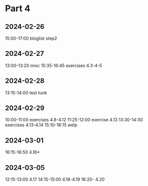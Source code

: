 # Part 4

## 2024-02-26

15:00-17:00     bloglist step2

## 2024-02-27

13:00-13:20     misc
15:35-16:45     exercises 4.3-4-5

## 2024-02-28

13:15-14:00     test tunk

## 2024-02-29

10:00-11:00     exercises 4.8-4.12
11:25-12:00     exercise 4.13
13:30-14:30     exercises 4.13-4.14
15:10-18:15     welp

## 2024-03-01

16:15-16:50     4.16*

## 2024-03-05

12:15-13:00     4.17
14:15-15:00     4.18-4.19
16:20-          4.20
